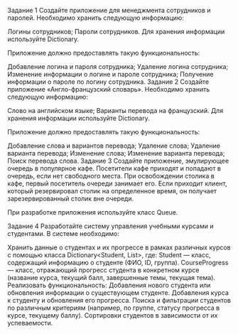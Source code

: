 Задание 1
Создайте приложение для менеджмента сотрудников и паролей. Необходимо хранить следующую информацию:

Логины сотрудников;
Пароли сотрудников.
Для хранения информации используйте Dictionary<T>.

Приложение должно предоставлять такую функциональность:

Добавление логина и пароля сотрудника;
Удаление логина сотрудника;
Изменение информации о логине и пароле сотрудника;
Получение информации о пароле по логину сотрудника.
Задание 2
Создайте приложение «Англо-французский словарь». Необходимо хранить следующую информацию:

Слово на английском языке;
Варианты перевода на французский.
Для хранения информации используйте Dictionary<T>.

Приложение должно предоставлять такую функциональность:

Добавление слова и вариантов перевода;
Удаление слова;
Удаление варианта перевода;
Изменение слова;
Изменение варианта перевода;
Поиск перевода слова.
Задание 3
Создайте приложение, эмулирующее очередь в популярное кафе. Посетители кафе приходят и попадают в очередь, если нет свободного места. При освобождении столика в кафе, первый посетитель очереди занимает его. Если приходит клиент, который резервировал столик на определенное время, он получает зарезервированный столик вне очереди.

При разработке приложения используйте класс Queue<T>.

Задание 4
Разработайте систему управления учебными курсами и студентами. В системе необходимо:

Хранить данные о студентах и их прогрессе в рамках различных курсов с помощью класса Dictionary<Student, List<CourseProgress>>, где:
Student — класс, содержащий информацию о студенте (ФИО, ID, группа).
CourseProgress — класс, отражающий прогресс студента в конкретном курсе (название курса, текущий балл, завершенные темы, текущая тема).
Реализовать функциональность:
Добавления нового студента или обновления информации о существующем студенте.
Добавления курса к студенту и обновления его прогресса.
Поиска и фильтрации студентов по различным критериям (например, по группе, статусу прогресса в курсе, текущему баллу).
Сортировки студентов в зависимости от их успеваемости.
